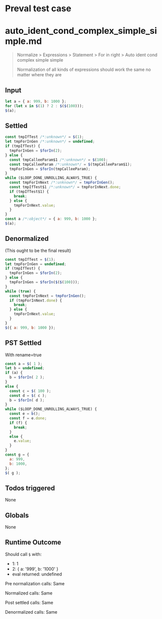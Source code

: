 # Preval test case

# auto_ident_cond_complex_simple_simple.md

> Normalize > Expressions > Statement > For in right > Auto ident cond complex simple simple
>
> Normalization of all kinds of expressions should work the same no matter where they are

## Input

`````js filename=intro
let a = { a: 999, b: 1000 };
for (let x in $(1) ? 2 : $($(100)));
$(a);
`````


## Settled


`````js filename=intro
const tmpIfTest /*:unknown*/ = $(1);
let tmpForInGen /*:unknown*/ = undefined;
if (tmpIfTest) {
  tmpForInGen = $forIn(2);
} else {
  const tmpCalleeParam$1 /*:unknown*/ = $(100);
  const tmpCalleeParam /*:unknown*/ = $(tmpCalleeParam$1);
  tmpForInGen = $forIn(tmpCalleeParam);
}
while ($LOOP_DONE_UNROLLING_ALWAYS_TRUE) {
  const tmpForInNext /*:unknown*/ = tmpForInGen();
  const tmpIfTest$1 /*:unknown*/ = tmpForInNext.done;
  if (tmpIfTest$1) {
    break;
  } else {
    tmpForInNext.value;
  }
}
const a /*:object*/ = { a: 999, b: 1000 };
$(a);
`````


## Denormalized
(This ought to be the final result)

`````js filename=intro
const tmpIfTest = $(1);
let tmpForInGen = undefined;
if (tmpIfTest) {
  tmpForInGen = $forIn(2);
} else {
  tmpForInGen = $forIn($($(100)));
}
while (true) {
  const tmpForInNext = tmpForInGen();
  if (tmpForInNext.done) {
    break;
  } else {
    tmpForInNext.value;
  }
}
$({ a: 999, b: 1000 });
`````


## PST Settled
With rename=true

`````js filename=intro
const a = $( 1 );
let b = undefined;
if (a) {
  b = $forIn( 2 );
}
else {
  const c = $( 100 );
  const d = $( c );
  b = $forIn( d );
}
while ($LOOP_DONE_UNROLLING_ALWAYS_TRUE) {
  const e = b();
  const f = e.done;
  if (f) {
    break;
  }
  else {
    e.value;
  }
}
const g = {
  a: 999,
  b: 1000,
};
$( g );
`````


## Todos triggered


None


## Globals


None


## Runtime Outcome


Should call `$` with:
 - 1: 1
 - 2: { a: '999', b: '1000' }
 - eval returned: undefined

Pre normalization calls: Same

Normalized calls: Same

Post settled calls: Same

Denormalized calls: Same
